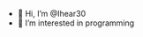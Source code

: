- 👋 Hi, I’m @Ihear30
- 👀 I’m interested in programming 

<!---
Ihear30/Ihear30 is a ✨ special ✨ repository because its `README.md` (this file) appears on your GitHub profile.
You can click the Preview link to take a look at your changes.
--->
